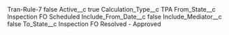<?xml version="1.0" encoding="UTF-8"?>
<CustomMetadata xmlns="http://soap.sforce.com/2006/04/metadata" xmlns:xsi="http://www.w3.org/2001/XMLSchema-instance" xmlns:xsd="http://www.w3.org/2001/XMLSchema">
    <label>Tran-Rule-7</label>
    <protected>false</protected>
    <values>
        <field>Active__c</field>
        <value xsi:type="xsd:boolean">true</value>
    </values>
    <values>
        <field>Calculation_Type__c</field>
        <value xsi:type="xsd:string">TPA</value>
    </values>
    <values>
        <field>From_State__c</field>
        <value xsi:type="xsd:string">Inspection FO Scheduled</value>
    </values>
    <values>
        <field>Include_From_Date__c</field>
        <value xsi:type="xsd:boolean">false</value>
    </values>
    <values>
        <field>Include_Mediator__c</field>
        <value xsi:type="xsd:boolean">false</value>
    </values>
    <values>
        <field>To_State__c</field>
        <value xsi:type="xsd:string">Inspection FO Resolved - Approved</value>
    </values>
</CustomMetadata>
